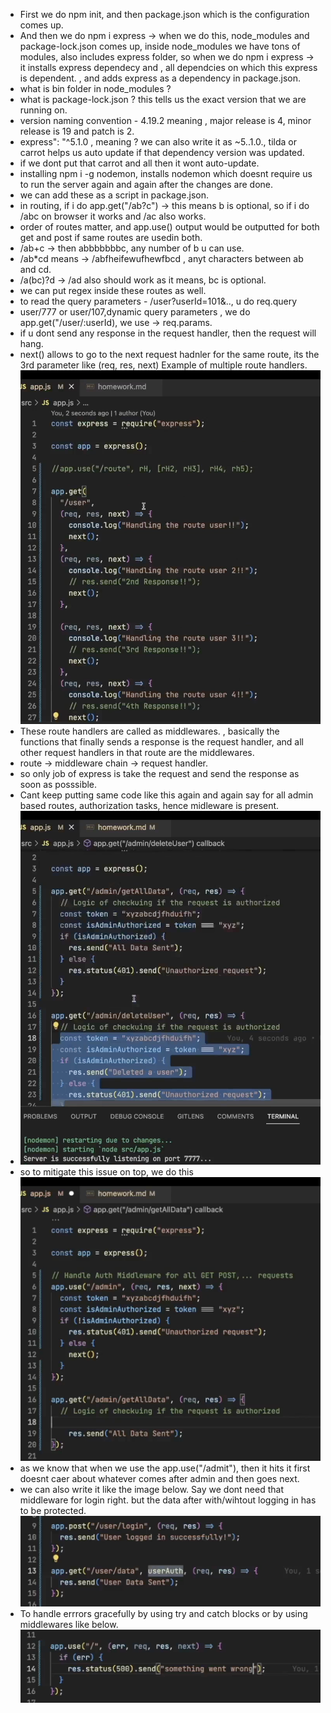 - First we do npm init, and then package.json which is the configuration comes up.
- And then we do npm i express -> when we do this, node_modules and package-lock.json comes up, inside node_modules we have tons of modules, also includes express folder, so when we do npm i express -> it installs express dependecy and , all dependcies on which this express is dependent. , and adds express as a dependency in package.json. 
- what is bin folder in node_modules ? 
- what is package-lock.json ? this tells us the exact version that we are running on. 
- version naming convention  - 4.19.2 meaning , major release is 4, minor release is 19 and patch is 2.
- express": "^5.1.0 , meaning ? we can also write it as ~5..1.0., tilda or carrot helps us auto update if that dependency version was updated.
- if we dont put that carrot and all then it wont auto-update.
- installing npm i -g nodemon, installs nodemon which doesnt require us to run the server again and again after the changes are done. 
- we can add these as a script in package.json.
- in routing, if i do app.get("/ab?c") -> this means b is optional, so if i do /abc on browser it works and /ac also works. 
- order of routes matter, and app.use() output would be outputted for both get and post if same routes are usedin both. 
- /ab+c -> then abbbbbbbc, any number of b u can use. 
- /ab*cd means -> /abfheifewufhewfbcd , anyt characters between ab and cd. 
- /a(bc)?d -> /ad also should work as it means, bc is optional. 
- we can put regex inside these routes as well. 
- to read the query parameters - /user?userId=101&.., u do req.query 
- user/777 or user/107,dynamic query parameters , we do app.get("/user/:userId), we use -> req.params. 
- if u dont send any response in the request handler, then the request will hang. 
- next() allows to go to the next request hadnler for the same route, its the 3rd parameter like (req, res, next)
Example of multiple route handlers. 
![alt text](image.png)
- These route handlers are called as middlewares. , basically the functions that finally sends a response is the request handler, and all other request handlers in that route are the middlewares. 
- route -> middleware chain -> request handler. 
- so only job of express is take the request and send the response as soon as posssible.
- Cant keep putting same code like this again and again say for all admin based routes, authorization tasks, hence midleware is present.
- ![alt text](image-1.png)
- so to mitigate this issue on top, we do this 
![alt text](image-2.png)
- as we know that when we use the app.use("/admit"), then it hits it first doesnt caer about whatever comes after admin and then goes next. 
- we can also write it like the image below. Say we dont need that middleware for login right. but the data after with/wihtout logging in has to be protected.
![alt text](image-3.png)
- To handle errrors gracefully by using try and catch blocks or by using middlewares like below.
![alt text](image-4.png)
